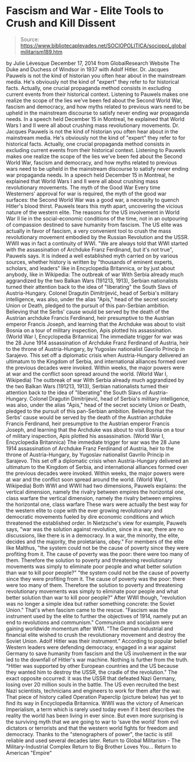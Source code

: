 # Fascism and War - Elite Tools to Crush and Kill Dissent

> Source: https://www.bibliotecapleyades.net/SOCIOPOLITICA/sociopol_globalmilitarism189.htm

by Julie Lévesque December 17, 2014 from GlobalResearch Website
The Duke and Duchess of Windsor in 1937
with Adolf Hitler.
Dr. Jacques Pauwels is not the kind of historian you often hear about in the mainstream media. He's obviously not the kind of "expert" they refer to for historical facts. Actually, one crucial propaganda method consists in excluding current events from their historical context. Listening to Pauwels makes one realize the scope of the lies we've been fed about the Second World War, fascism and democracy, and how myths related to previous wars need to be upheld in the mainstream discourse to satisfy never ending war propaganda needs. In a speech held December 15 in Montreal, he explained that World Wars I and II were all about crushing mass revolutionary movements.
Dr. Jacques Pauwels is not the kind of historian you often hear about in the mainstream media.
He's obviously not the kind of "expert" they refer to for historical facts.
Actually, one crucial propaganda method consists in excluding current events from their historical context.
Listening to Pauwels makes one realize the scope of the lies we've been fed about the Second World War, fascism and democracy, and how myths related to previous wars need to be upheld in the mainstream discourse to satisfy never ending war propaganda needs.
In a speech held December 15 in Montreal, he explained that World Wars I and II were all about crushing mass revolutionary movements.
The myth of the Good War
Every time Westerners' approval for war is required, the myth of the good war surfaces:
the Second World War was a good war, a necessity to quench Hitler's blood thirst.
Pauwels tears this myth apart, uncovering the vicious nature of the western elite.
The reasons for the US involvement in World War II lie in the social-economic conditions of the time, not in an outpouring of compassion destined to save humanity from fascism. The US elite was actually in favor of fascism, a very convenient tool to crush the mass revolutionary movement embodied by the Russian Revolution and the USSR.
WWII was in fact a continuity of WWI.
"We are always told that WWI started with the assassination of Archduke Franz Ferdinand, but it's not true", Pauwels says.
It is indeed a well established myth carried on by various sources, whether history is written by "thousands of eminent experts, scholars, and leaders" like in Encyclopedia Britannica, or by just about anybody, like in Wikipedia:
The outbreak of war With Serbia already much aggrandized by the two Balkan Wars (191213, 1913), Serbian nationalists turned their attention back to the idea of "liberating" the South Slavs of Austria-Hungary. Colonel Dragutin Dimitrijević, head of Serbia's military intelligence, was also, under the alias "Apis," head of the secret society Union or Death, pledged to the pursuit of this pan-Serbian ambition. Believing that the Serbs' cause would be served by the death of the Austrian archduke Francis Ferdinand, heir presumptive to the Austrian emperor Francis Joseph, and learning that the Archduke was about to visit Bosnia on a tour of military inspection, Apis plotted his assassination. (World War I, Encyclopedia Britannica) The immediate trigger for war was the 28 June 1914 assassination of Archduke Franz Ferdinand of Austria, heir to the throne of Austria-Hungary, by Yugoslav nationalist Gavrilo Princip in Sarajevo. This set off a diplomatic crisis when Austria-Hungary delivered an ultimatum to the Kingdom of Serbia, and international alliances formed over the previous decades were invoked. Within weeks, the major powers were at war and the conflict soon spread around the world. (World War I, Wikipedia)
The outbreak of war
With Serbia already much aggrandized by the two Balkan Wars (191213, 1913), Serbian nationalists turned their attention back to the idea of "liberating" the South Slavs of Austria-Hungary.
Colonel Dragutin Dimitrijević, head of Serbia's military intelligence, was also, under the alias "Apis," head of the secret society Union or Death, pledged to the pursuit of this pan-Serbian ambition.
Believing that the Serbs' cause would be served by the death of the Austrian archduke Francis Ferdinand, heir presumptive to the Austrian emperor Francis Joseph, and learning that the Archduke was about to visit Bosnia on a tour of military inspection, Apis plotted his assassination.
(World War I, Encyclopedia Britannica)
The immediate trigger for war was the 28 June 1914 assassination of Archduke Franz Ferdinand of Austria, heir to the throne of Austria-Hungary, by Yugoslav nationalist Gavrilo Princip in Sarajevo.
This set off a diplomatic crisis when Austria-Hungary delivered an ultimatum to the Kingdom of Serbia, and international alliances formed over the previous decades were invoked.
Within weeks, the major powers were at war and the conflict soon spread around the world.
(World War I, Wikipedia)
Both WWI and WWII had two dimensions, Pauwels explains:
the vertical dimension, namely the rivalry between empires the horizontal one, class warfare
the vertical dimension, namely the rivalry between empires
the horizontal one, class warfare
These wars were actually the best way for the western elite to cope with the ever growing revolutionary and democratic movements fueled by dire economic conditions and which threatened the established order.
In Nietzsche's view for example, Pauwels says,
"war was the solution against revolution, since in a war, there are no discussions, like there is in a democracy. In a war, the minority, the elite, decides and the majority, the proletarians, obey."
For members of the elite like Malthus,
"the system could not be the cause of poverty since they were profiting from it. The cause of poverty was the poor: there were too many of them. Therefore the solution to poverty and threatening revolutionary movements was simply to eliminate poor people and what better solution than war to kill poor people?"
"the system could not be the cause of poverty since they were profiting from it. The cause of poverty was the poor: there were too many of them.
Therefore the solution to poverty and threatening revolutionary movements was simply to eliminate poor people and what better solution than war to kill poor people?"
After WWI though,
"revolution was no longer a simple idea but rather something concrete: the Soviet Union."
That's when fascism came to the rescue.
"Fascism was the instrument used by the elite to further the objectives of 1914, namely put an end to revolutions and communism."
Communism and socialism were gaining worldwide momentum after WWI.
"The German industrial and financial elite wished to crush the revolutionary movement and destroy the Soviet Union. Adolf Hitler was their instrument."
According to popular belief Western leaders were defending democracy, engaged in a war against Germany to save humanity from fascism and the US involvement in the war led to the downfall of Hitler's war machine.
Nothing is further from the truth.
"Hitler was supported by other European countries and the US because they wanted him to destroy the USSR, the cradle of the revolution."
The exact opposite occurred: it was the USSR that defeated Nazi Germany, losing over 20 million souls in the battle.
The US even recruited the best Nazi scientists, technicians and engineers to work for them after the war. That piece of history called Operation Paperclip (picture below) has yet to find its way in Encyclopedia Britannica.
WWII was the victory of American Imperialism, a term which is rarely used today even if it best describes the reality the world has been living in ever since.
But even more surprising is the surviving myth that we are going to war to 'save the world' from evil dictators or terrorists and that the western world fights for freedom and democracy.
Thanks to the "stenographers of power", the tactic is still reliable and used several decades later.
Return to Global Militarism - The Military-Industrial Complex
Return to Big Brother Loves You...
Return to American "Empire"
